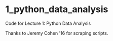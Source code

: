 1_python_data_analysis
======================

Code for Lecture 1: Python Data Analysis

Thanks to Jeremy Cohen '16 for scraping scripts.
